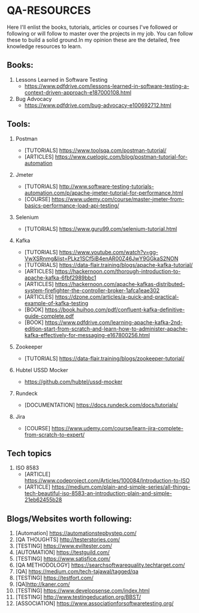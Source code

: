 # QA-RESOURCES

Here I'll enlist the books, tutorials, articles or courses I've followed or following or will follow to master over the projects in my job. You can follow these to build a solid ground.In my opinion these are the detailed, free knowledge resources to learn.

## Books:

1. Lessons Learned in Software Testing
	- https://www.pdfdrive.com/lessons-learned-in-software-testing-a-context-driven-approach-e187000108.html
2. Bug Advocacy
	- https://www.pdfdrive.com/bug-advocacy-e100692712.html
	
## Tools:

1. Postman
	- [TUTORIALS] https://www.toolsqa.com/postman-tutorial/
	- [ARTICLES] https://www.cuelogic.com/blog/postman-tutorial-for-automation
2. Jmeter
	- [TUTORIALS] http://www.software-testing-tutorials-automation.com/p/apache-jmeter-tutorial-for-performance.html
	- [COURSE] https://www.udemy.com/course/master-jmeter-from-basics-performance-load-api-testing/
3. Selenium
	- [TUTORIALS] https://www.guru99.com/selenium-tutorial.html
4. Kafka
	- [TUTORIALS] https://www.youtube.com/watch?v=gg-VwXSRnmg&list=PLkz1SCf5iB4enAR00Z46JwY9GGkaS2NON
	- [TUTORIALS] https://data-flair.training/blogs/apache-kafka-tutorial/
	- [ARTICLES] https://hackernoon.com/thorough-introduction-to-apache-kafka-6fbf2989bbc1
	- [ARTICLES] https://hackernoon.com/apache-kafkas-distributed-system-firefighter-the-controller-broker-1afca1eae302
	- [ARTICLES] https://dzone.com/articles/a-quick-and-practical-example-of-kafka-testing
	- [BOOK] https://book.huihoo.com/pdf/confluent-kafka-definitive-guide-complete.pdf
	- [BOOK] https://www.pdfdrive.com/learning-apache-kafka-2nd-edition-start-from-scratch-and-learn-how-to-administer-apache-kafka-effectively-for-messaging-e167800256.html
5. Zookeeper
	- [TUTORIALS] https://data-flair.training/blogs/zookeeper-tutorial/
6. Hubtel USSD Mocker
	- https://github.com/hubtel/ussd-mocker
		
7. Rundeck
	- [DOCUMENTATION] https://docs.rundeck.com/docs/tutorials/
		
8. Jira
	- [COURSE] https://www.udemy.com/course/learn-jira-complete-from-scratch-to-expert/
		
## Tech topics
01. ISO 8583
	- [ARTICLE] https://www.codeproject.com/Articles/100084/Introduction-to-ISO
	- [ARTICLE] https://medium.com/plain-and-simple-series/all-things-tech-beautiful-iso-8583-an-introduction-plain-and-simple-21eb62455b28
		
## Blogs/Websites worth following:
01. [Automation] https://automationstepbystep.com/
02. [QA THOUGHTS] http://testerstories.com/
03. [TESTING] https://www.eviltester.com/
04. [AUTOMATION] https://testguild.com/
05. [TESTING] https://www.satisfice.com/
06. [QA METHODOLOGY] https://searchsoftwarequality.techtarget.com/
07. [QA] https://medium.com/tech-tajawal/tagged/qa
08. [TESTING] https://testfort.com/
09. [QA]http://kaner.com/
10. [TESTING] https://www.developsense.com/index.html
11. [TESTING] http://www.testingeducation.org/BBST/
12. [ASSOCIATION] https://www.associationforsoftwaretesting.org/
